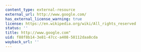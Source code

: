 ```yaml
---
content_type: external-resource
external_url: http://www.google.com/
has_external_license_warning: true
license: https://en.wikipedia.org/wiki/All_rights_reserved
status: ''
title: http://www.google.com"
uid: f88f8b14-3e81-47cc-a408-58112daa8cda
wayback_url: ''
---
```

